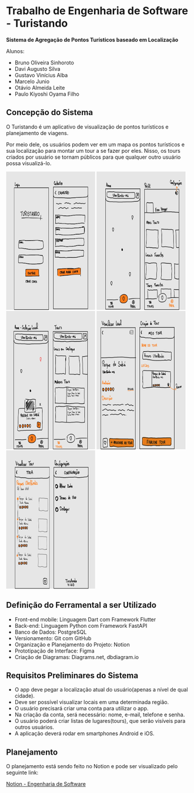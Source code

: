 # Trabalho de Engenharia de Software - Turistando
**Sistema de Agregação de Pontos Turísticos baseado em Localização**

Alunos: 
  - Bruno Oliveira Sinhoroto
  - Davi Augusto Silva
  - Gustavo Vinícius Alba
  - Marcelo Junio
  - Otávio Almeida Leite
  - Paulo Kiyoshi Oyama Filho

## Concepção do Sistema
O Turistando é um aplicativo de visualização de pontos turísticos e planejamento de viagens.

Por meio dele, os usuários podem ver em um mapa os pontos turísticos e sua localização para montar um tour a se fazer por eles.
Nisso, os tours criados por usuário se tornam públicos para que qualquer outro usuário possa visualizá-lo.

<html>
  <div display="flex" flex-direction="row">
    <img src="./images/telas1.jpg" width="48%" height="375">
    <img src="./images/telas2.jpg" width="48%" height="375">
  </div>
  <div display="flex" flex-direction="row">
    <img src="./images/telas3.jpg" width="48%" height="375">
    <img src="./images/telas4.jpg" width="48%" height="375">
  </div>
  <img src="./images/telas5.jpg" width="48%" height="375">
</html>

## Definição do Ferramental a ser Utilizado
- Front-end mobile: Linguagem Dart com Framework Flutter
- Back-end: Linguagem Python com Framework FastAPI
- Banco de Dados: PostgreSQL
- Versionamento: Git com GitHub
- Organização e Planejamento do Projeto: Notion
- Prototipação de Interface: Figma
- Criação de Diagramas: Diagrams.net, dbdiagram.io

## Requisitos Preliminares do Sistema

- O app deve pegar a localização atual do usuário(apenas a nível de qual cidade).
- Deve ser possível visualizar locais em uma determinada região.
- O usuário precisará criar uma conta para utilizar o app.
- Na criação da conta, será necessário: nome, e-mail, telefone e senha.
- O usuário poderá criar listas de lugares(tours), que serão visíveis para outros usuários.
- A aplicação deverá rodar em smartphones Android e iOS.

## Planejamento

O planejamento está sendo feito no Notion e pode ser visualizado pelo seguinte link:

[Notion - Engenharia de Software](https://gainful-suede-bbf.notion.site/Engenharia-de-Software-9e9a768c8efa48bbadb0fed14512f972)